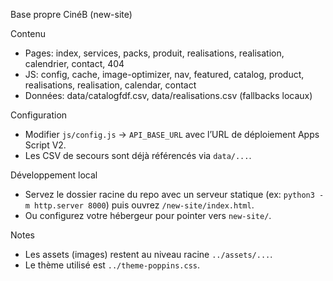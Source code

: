Base propre CinéB (new-site)

Contenu
- Pages: index, services, packs, produit, realisations, realisation, calendrier, contact, 404
- JS: config, cache, image-optimizer, nav, featured, catalog, product, realisations, realisation, calendar, contact
- Données: data/catalogfdf.csv, data/realisations.csv (fallbacks locaux)

Configuration
- Modifier `js/config.js` → `API_BASE_URL` avec l’URL de déploiement Apps Script V2.
- Les CSV de secours sont déjà référencés via `data/...`.

Développement local
- Servez le dossier racine du repo avec un serveur statique (ex: `python3 -m http.server 8000`) puis ouvrez `/new-site/index.html`.
- Ou configurez votre hébergeur pour pointer vers `new-site/`.

Notes
- Les assets (images) restent au niveau racine `../assets/...`.
- Le thème utilisé est `../theme-poppins.css`.

